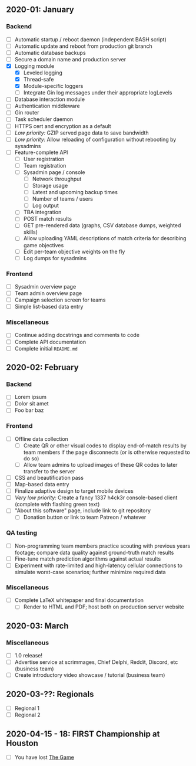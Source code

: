 ## 2020-01: January

### Backend

 - [ ] Automatic startup / reboot daemon (independent BASH script)
 - [ ] Automatic update and reboot from production git branch
 - [ ] Automatic database backups
 - [ ] Secure a domain name and production server
 - [X] Logging module
   - [X] Leveled logging
   - [X] Thread-safe
   - [X] Module-specific loggers
   - [ ] Integrate Gin log messages under their appropriate logLevels
 - [ ] Database interaction module
 - [ ] Authentication middleware
 - [ ] Gin router
 - [ ] Task scheduler daemon
 - [ ] HTTPS cert and encryption as a default
 - [ ] *Low priority:* GZIP served page data to save bandwidth
 - [ ] *Low priority:* Allow reloading of configuration without rebooting by sysadmins
 - [ ] Feature-complete API
   - [ ] User registration
   - [ ] Team registration
   - [ ] Sysadmin page / console
     - [ ] Network throughput
     - [ ] Storage usage
     - [ ] Latest and upcoming backup times
     - [ ] Number of teams / users
     - [ ] Log output
   - [ ] TBA integration
   - [ ] POST match results
   - [ ] GET pre-rendered data (graphs, CSV database dumps, weighted skills)
   - [ ] Allow uploading YAML descriptions of match criteria for describing game objectives
   - [ ] Edit per-team objective weights on the fly
   - [ ] Log dumps for sysadmins

### Frontend

 - [ ] Sysadmin overview page
 - [ ] Team admin overview page
 - [ ] Campaign selection screen for teams
 - [ ] Simple list-based data entry

### Miscellaneous

 - [ ] Continue adding docstrings and comments to code
 - [ ] Complete API documentation
 - [ ] Complete initial `README.md`

## 2020-02: February

### Backend

 - [ ] Lorem ipsum
 - [ ] Dolor sit amet
 - [ ] Foo bar baz

### Frontend

 - [ ] Offline data collection
   - [ ] Create QR or other visual codes to display end-of-match results by team members if the page disconnects (or is otherwise requested to do so)
   - [ ] Allow team admins to upload images of these QR codes to later transfer to the server
 - [ ] CSS and beautification pass
 - [ ] Map-based data entry
 - [ ] Finalize adaptive design to target mobile devices
 - [ ] *Very low priority:* Create a fancy 1337 h4ck3r console-based client (complete with flashing green text)
 - [ ] "About this software" page, include link to git repository
   - [ ] Donation button or link to team Patreon / whatever

### QA testing

 - [ ] Non-programming team members practice scouting with previous years footage; compare data quality against ground-truth match results
 - [ ] Fine-tune match prediction algorithms against actual results
 - [ ] Experiment with rate-limited and high-latency cellular connections to simulate worst-case scenarios; further minimize required data

### Miscellaneous

 - [ ] Complete LaTeX whitepaper and final documentation
   - [ ] Render to HTML and PDF; host both on production server website

## 2020-03: March

### Miscellaneous

 - [ ] 1.0 release!
 - [ ] Advertise service at scrimmages, Chief Delphi, Reddit, Discord, etc (business team)
 - [ ] Create introductory video showcase / tutorial (business team)

## 2020-03-??: Regionals

 - [ ] Regional 1
 - [ ] Regional 2

## 2020-04-15 - 18: FIRST Championship at Houston

 - [ ] You have lost [The Game](https://en.wikipedia.org/wiki/The_Game_(mind_game))
